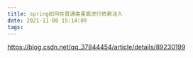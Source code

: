 ```yaml
---
title: spring如何在普通类里面进行依赖注入
date: 2021-11-08 15:14:09
tags:
---
```


https://blog.csdn.net/qq_37844454/article/details/89230199